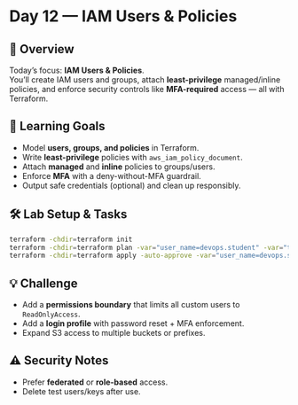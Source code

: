 # Day 12 — IAM Users & Policies

## 📖 Overview
Today’s focus: **IAM Users & Policies**.  
You’ll create IAM users and groups, attach **least-privilege** managed/inline policies, and enforce security controls like **MFA-required** access — all with Terraform.

## 🎯 Learning Goals
- Model **users, groups, and policies** in Terraform.  
- Write **least-privilege** policies with `aws_iam_policy_document`.  
- Attach **managed** and **inline** policies to groups/users.  
- Enforce **MFA** with a deny-without-MFA guardrail.  
- Output safe credentials (optional) and clean up responsibly.

## 🛠️ Lab Setup & Tasks
```bash
terraform -chdir=terraform init
terraform -chdir=terraform plan -var="user_name=devops.student" -var="target_bucket_arn=arn:aws:s3:::my-logs-bucket"
terraform -chdir=terraform apply -auto-approve -var="user_name=devops.student" -var="target_bucket_arn=arn:aws:s3:::my-logs-bucket"
```

## 💡 Challenge
- Add a **permissions boundary** that limits all custom users to `ReadOnlyAccess`.  
- Add a **login profile** with password reset + MFA enforcement.  
- Expand S3 access to multiple buckets or prefixes.

## ⚠️ Security Notes
- Prefer **federated** or **role-based** access.  
- Delete test users/keys after use.  
